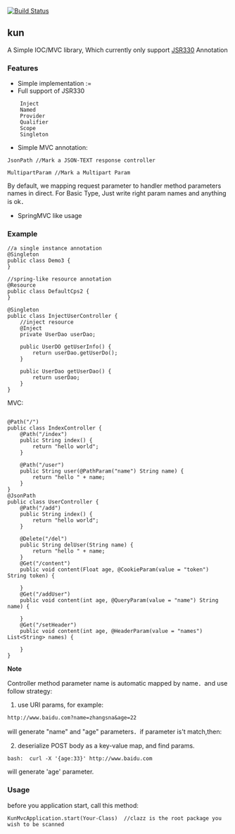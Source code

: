 [![Build Status](https://travis-ci.org/AngusLean/kun.svg?branch=master)](https://travis-ci.org/AngusLean/kun)


## kun
A Simple IOC/MVC library, Which currently only support [JSR330](https://www.jcp.org/en/jsr/detail?id=330) Annotation


### Features
- Simple implementation :=
- Full support of JSR330
```aidl
    Inject
    Named
    Provider
    Qualifier
    Scope
    Singleton
```
- Simple MVC annotation:

```$xslt
JsonPath //Mark a JSON-TEXT response controller

MultipartParam //Mark a Multipart Param
```
By default, we mapping request parameter to handler method parameters
names in direct. For Basic Type, Just write right param names and anything 
is ok．

- SpringMVC like usage


### Example
```$xslt
//a single instance annotation
@Singleton
public class Demo3 {
}

//spring-like resource annotation
@Resource 
public class DefaultCps2 {
}

@Singleton
public class InjectUserController {
    //inject resource
    @Inject
    private UserDao userDao;

    public UserDO getUserInfo() {
        return userDao.getUserDo();
    }

    public UserDao getUserDao() {
        return userDao;
    }
}

```

MVC:

```$xslt

@Path("/")
public class IndexController {
    @Path("/index")
    public String index() {
        return "hello world";
    }

    @Path("/user")
    public String user(@PathParam("name") String name) {
        return "hello " + name;
    }
}
@JsonPath
public class UserController {
    @Path("/add")
    public String index() {
        return "hello world";
    }

    @Delete("/del")
    public String delUser(String name) {
        return "hello " + name;
    }
    @Get("/content")
    public void content(Float age, @CookieParam(value = "token") String token) {
    
    }
    @Get("/addUser")
    public void content(int age, @QueryParam(value = "name") String name) {
    
    }
    @Get("/setHeader")
    public void content(int age, @HeaderParam(value = "names") List<String> names) {
    
    }
}
```

**Note**
>>>
Controller method parameter name is automatic mapped by name．and use follow strategy:
1. use URI params, for example:
```apple js
http://www.baidu.com?name=zhangsna&age=22
```
will generate "name" and "age" parameters．if parameter is't match,then:

2. deserialize POST body as a key-value map, and find params.
```apple js
bash:  curl -X '{age:33}' http://www.baidu.com
```
will generate 'age' parameter.

### Usage
before you application start, call this method:
```$xslt
KunMvcApplication.start(Your-Class)  //clazz is the root package you wish to be scanned
```

